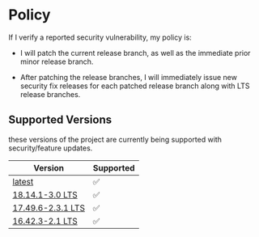 # Policy
If I verify a reported security vulnerability, my policy is:

- I will patch the current release branch, as well as the immediate prior minor release branch.

- After patching the release branches, I will immediately issue new security fix releases for each patched release branch along with LTS release branches.

## Supported Versions

these versions of the project are
currently being supported with security/feature updates.

| Version | Supported          |
| ------- | ------------------ |
| [latest](https://github.com/arichorn/uYouPlusExtra/releases/latest) | :white_check_mark: |
| [18.14.1-3.0 LTS](https://github.com/arichorn/uYouPlusExtra/releases/tag/v18.14.1-3.0-F2) | ✅ |
| [17.49.6-2.3.1 LTS](https://github.com/arichorn/uYouPlusExtra/releases/tag/v17.49.6-2.3.1-F4) | ✅ |
| [16.42.3-2.1 LTS](https://github.com/arichorn/uYouPlusExtra/releases/tag/v16.42.3-2.1-F17) | ✅ |
